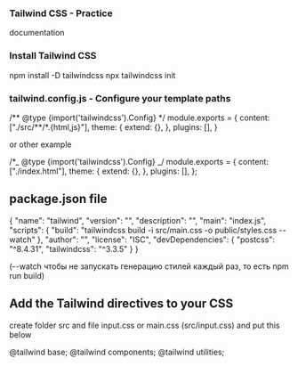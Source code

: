 ### Tailwind CSS - Practice

documentation

### Install Tailwind CSS

npm install -D tailwindcss
npx tailwindcss init

### tailwind.config.js - Configure your template paths

/** @type {import('tailwindcss').Config} \*/
module.exports = {
content: ["./src/**/\*.{html,js}"],
theme: {
extend: {},
},
plugins: [],
}

or other example

/\*_ @type {import('tailwindcss').Config} _/
module.exports = {
content: ["./index.html"],
theme: {
extend: {},
},
plugins: [],
};

## package.json file

{
"name": "tailwind",
"version": "",
"description": "",
"main": "index.js",
"scripts": {
"build": "tailwindcss build -i src/main.css -o public/styles.css --watch"
},
"author": "",
"license": "ISC",
"devDependencies": {
"postcss": "^8.4.31",
"tailwindcss": "^3.3.5"
}
}

(--watch чтобы не запускать генерацию стилей каждый раз, то есть npm run build)

## Add the Tailwind directives to your CSS

create folder src and file input.css or main.css (src/input.css) and put this below

@tailwind base;
@tailwind components;
@tailwind utilities;
